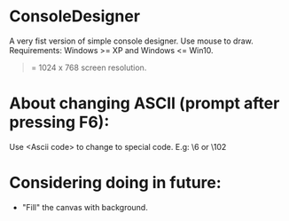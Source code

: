 # ConsoleDesigner

A very fist version of simple console designer. Use mouse to draw.
Requirements:
Windows >= XP and Windows <= Win10.
>= 1024 x 768 screen resolution.

# About changing ASCII (prompt after pressing F6):
Use \<Ascii code><Enter> to change to special code. E.g: \6<Enter> or \102<Enter>

# Considering doing in future:
* "Fill" the canvas with background.
